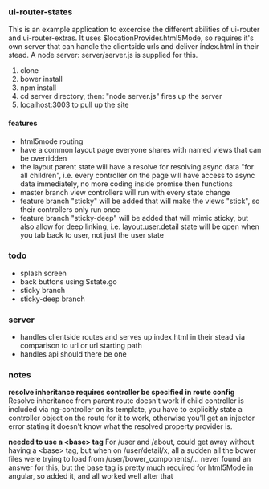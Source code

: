 ### ui-router-states
This is an example application to excercise the different abilities of ui-router and ui-router-extras.
It uses $locationProvider.html5Mode, so requires it's own server that can handle the clientside urls and deliver index.html
in their stead. A node server: server/server.js is supplied for this.

1. clone
2. bower install
3. npm install
4. cd server directory, then: "node server.js" fires up the server
5. localhost:3003 to pull up the site


#### features
* html5mode routing
* have a common layout page everyone shares with named views that can be overridden
* the layout parent state will have a resolve for resolving async data "for all children", i.e. every controller on the page
will have access to async data immediately, no more coding inside promise then functions
* master branch view controllers will run with every state change
* feature branch "sticky" will be added that will make the views "stick", so their controllers only run once
* feature branch "sticky-deep" will be added that will mimic sticky, but also allow for deep linking,
i.e. layout.user.detail state will be open when you tab back to user, not just the user state


### todo
* splash screen
* back buttons using $state.go
* sticky branch
* sticky-deep branch

### server
* handles clientside routes and serves up index.html in their stead via comparison to url or url starting path
* handles api should there be one


### notes

**resolve inheritance requires controller be specified in route config**
Resolve inheritance from parent route doesn't work if child controller is included via ng-controller on its template,
you have to explicitly state a controller object on the route for it to work, otherwise you'll get an injector error
stating it doesn't know what the resolved property provider is.

**needed to use a &lt;base&gt; tag**
For /user and /about, could get away without having a &lt;base&gt; tag, but when on /user/detail/x, all a sudden all
the bower files were trying to load from /user/bower_components/... never found an answer for this, but the base tag is
pretty much required for html5Mode in angular, so added it, and all worked well after that

